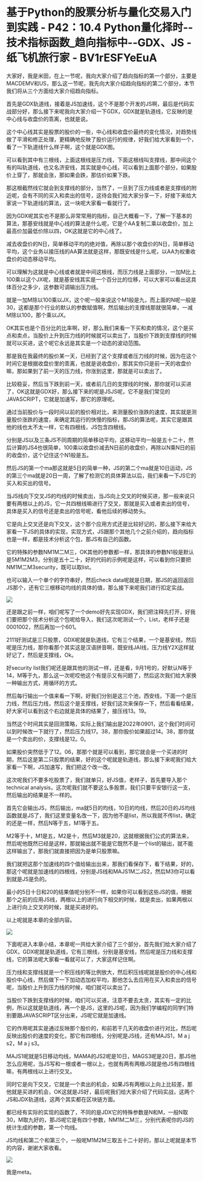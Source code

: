 # 基于Python的股票分析与量化交易入门到实践 - P42：10.4 Python量化择时--技术指标函数_趋向指标中--GDX、JS - 纸飞机旅行家 - BV1rESFYeEuA

大家好，我是米田，在上一节呢，我向大家介绍了趋向指标的第一个部分，主要是MACDEMV和US，那么这一节呢，我先向大家介绍趋向指标的第二个部分，本节我们将从三个方面给大家介绍趋向指标。

首先是GDX轨道线，接着是JS加速线，这个不是那个开发的JS啊，最后是代码实战部分好，那么接下来呢我向大家介绍一下GDX，GDX就是轨道线，它反映的是中心线与收盘价的乖离，也就是说。

这个中心线其实是股票的股价的一些，中心线和收盘价最终的变化情况，对趋势线做了平滑和修正处理，更精确地反映了股价运行的规律，好我们给大家看到一个，看了一下轨道线什么样子啊，这个就是GDX图。

可以看到其中有三根线，上面这根线是压力线，下面这根线叫支撑线，那中间这个有的叫轨道线，也又名济安线，其实就是中心线，可以看到上面那个部分，如果股价上穿了，那就会涨，那如果会跌，那估价如果下跌。

那这根截然线它就会到支撑线的部分，当然了，一旦到了压力线或者是支撑线的附近呢，会有不同的买入和卖出的信号，这待会我们给大家分享一下，好接下来给大家说一下轨道线的算法，这一块呢大家看一看就行了。

因为GDX呢其实也不是那么非常常用的指标，自己大概看一下，了解一下基本的算法，那基安线就是中心线的算法是什么呢，它是个AA复制二乘以收盘价，加上最高价加最低价除以四，OK这就是它的中心线了。

减去收盘价的N日，简单移动平均的绝对值，再除以那个收盘价的N日，简单移动平均，这个业务以接压线的AA算法就是这样，那既安线是什么呢，以AA为权重收盘价的动态移动平均。

可以理解为这就是中心线或者就是中间这根线，而压力线是上面部分，一加M比上100乘以这个JX呢，就是基安线其实是一个百分比的位移，可以大家可以看出这具体百分之多少，这参数可调输出压力线。

就是一加M除以100乘以JX，这个呢一般来说这个M1般是九，而上面的N呢一般是30，这都是那个行业的默认的参数赋值啊，然后输出的支撑线那就很简单，一减M除以100，那个乘以JX。

OK其实也是个百分比的比率啊，好，那么我们来看一下买和卖的情况，这个是买点和卖点，当股价上升到压力线的时候就可以卖出了，当股价下跌到支撑线的时候就可以买进，这个呢它永远是其实是一个动态的波动范围。

那是我在我最终的股价某一天，已经到了这个支撑或者压力线的时候，因为在这个时间它是根据收盘价里的乖离，也就是说收盘价，那其实你只是前一天的收盘价嘛，那如果到了前一天的压力线，你涨到这里，那就是可以卖出了。

比较稳妥，然后当下跌到前一天，或者前几日的支撑线的时候，那你就可以买进了，OK这就是GDX好，那么接下来的呢是JSJS呢，它不是我们常见的JAVASCRIPT，它就是加速写，那它的原理呢。

通过当前股价与一段时间以前的股价相对比，来测量股价涨跌的速度，其实就是测量股价涨跌的速度，来确定其运行的快慢的指标，那JS的算法呢，其实它是跟其他的线也太不太一样，它有四根线，JS包含四根线。

分别是JS以及三条JS不同周期的简单移动平均，这移动平均一般是五十二十，然后计算的JS4也很简单，100乘以收盘价减去N日前的收盘价，再除以N乘N日的前的收盘价，这个记住这个N1般是五。

然后JS的第一个ma那这就是5日的简单一种，JS的第二个ma就是10日运动，JS的第三个ma就是20日一周，了解了检测它的具体算法以后，我们来看一下JS它的买入和买出的信号。

当JS线向下交叉JS的均线的时候卖出，当JS向上交叉的时候买进，那一般来说只要有两根以上的JS，它一共四根线嘛进行了交叉，那就是买入或者卖出的信号，具体是买入的信号还是卖出的信号呢，看他后续的移动势头。

它是向上交叉还是向下交叉，这个那个应用方式还是比较好记的，那么接下来给大家看一下JS的具体的实现，实现方式，JS跟那个其他几个之前介绍的，趋向指标也是一样，都是技术分析这个包，那JS有自己的函数。

它的特殊的参数NM1M二M三，OK其他的参数都一样，那具体的参数N1般是默认是5M1M2M3，分别是五十二十，好的代码的示例呢是这样，可以看到你只要把NM1M二M3security，既可以取list。

也可以输入一个单个的字符串好，然后check data呢就是日期，那JS的返回返回JS那个，还有它三根移动均线的具体的值，那么接下来呢我们进行扣定实战。



![](img/f017b2531c1af843f3e2767918ade7bf_1.png)

还是跟之前一样，咱们呢写了一个demo好先实现GDX，我们把注释先打开，好我们要把那个技术分析这个包呢给导入，我们这次呢测试一个，List，老样子还是0001002，然后再加一个601。

2111好测试是三只股票，GDX呢就是轨道线，它有三个结果，一个是基安线，然后呢是压力线，那你看那个其实这是汉语拼音啊，既安线JAI线，压力线Y2X这样就好记了，然后是支撑线，Ok。

好security list我们呢还是跟其他的测试一样，还是看，9月1号的，好默认N等于14，M等于九，那么这一次呢哎他这个有提示又有问题了，然后这次我们给大家换一种输出方式，用循环的方式。

然后每行输出一个值来看一下啊，好我们分别是这三个池，西安线，下面一个是压力线，然后压力线，然后这个是支撑线，好我们这次来保存一下，然后看看结果，好大家可以看到这个右边就是具体的结果了，接压线13。19。

当然这个时间其实是回测策略，实际上我们输出是2022年0901，这个我们时间可以到时候改一下就行了，然后压力线17。38，那你股价如果超过14。38，那你就是一个卖出的价，支撑线是12。0。

如果股价突然低于了12。06，那那个就是可以看到，那它就会是一个买进的时期，然后这是第二只股票的结果，好的这个呢就是轨道线，那么接下来呢我们给大家看一下啊，JS加速写，我们把这个改一改。

这次呢我们不要多吃股票了，我们就单只，好JS值，老样子，首先要导入那个technical analysis，这次呢我们就不要这么多股票，我们只要平安银行这一支，然后输出的结果是不一样的。

首先它会输出JS，然后输出，ma就5日的均线，10日的均线，然后20日的JS均线函数就是JS了，我们这里变量名改一下，因为他不是list，所以我就不传list，确定的还是一样，然后N等于五，M1等于五。

M2等于十，M1是五，M2是十，然后M3就是20，这就根据我们公式的算法来，然后呢他既然已经是这样，那就输出就不能是它既然不是一个list的输出，就不能这样输出了，那我们就直接把因为是单只股票嘛。

我们就把这那个加速线的四个值给输出出来，那我们看保存下，看下结果，好的，那这个呢就是加速线的四根线，分别是JS线和MAJS1M二JS2，然后M3你可以看到就是JS是负的。

最小的5日十日和20的结果值呢分别不一样，如果你可以看到这些JS的值，根据那个之前的应用JS线，两根以上的进行向下相交的时候，就是卖出，如果两根以上进行向上交叉的时候，就是买进好的。

以上呢就是本章的全部内容。

![](img/f017b2531c1af843f3e2767918ade7bf_3.png)

下面呢进入本章小结，本章呢一共给大家介绍了三个部分，首先我们给大家介绍了GDX，GDX呢就是轨道线，它有三根线，分别是基安线，然后呢是压力线和支撑线，它的算法呢大家看一看就可以了，大家这样记住啊。

压力线和支撑线就是一个积压线的等比例放大，然后积压线呢就是股价的中心线和股价中心线，然后做下一下加动态加权平均，那他怎么去应用在买入和卖出的信号呢，当股价上升到压力线的时候，咱们就可以卖出了。

当股价下跌到支撑线的时候，咱们可以买进，注意不要去太贪，其实有一定的比例，所以这就是轨道线，再一个是JS，这里的JS呢，因为我们学编程的同学们特别要跟JAVASCRIPT区分出来，JS呢它就是加速线。

它的作用呢其实是通过反映那个股价的，和前若干几天的收盘价进行对比，然后呢反映出股价的速度的变化，那它有四根线，分别呢是JS线，还有MAJS1，M a j s2，M a j s3。

MAJS1呢就是5日移动均线，MAMA的JS2呢是10日，MAGS3呢是20日，那JS他怎么应用呢，当JS写和一根或者一根以上，也就有两有两根JS就是他JS有四根线嘛，有两根线以上进行交叉。

同时它是向下交叉，它就是一个卖出的机会，如果JS有两根以上向上比较差，那他就是买进的机会，OK这就是JS好，最后呢我们给大家介绍了代码实战，这两个JS和JDX轨道线，这两个其实都在区块链方面。

都已经有实际的实现的函数了，不同的是JDX它的特殊参数是N和M，一般N取30，M取九好的，那JS呢它是有四个参数，NM1M二M三，分别代表呢你的JS的统计生成的参数，第一个均线。

JS均线和第二个和第三个，一般呢M1M2M三取五十二十好的，那以上呢就是本节的内容，谢谢大家收看。

![](img/f017b2531c1af843f3e2767918ade7bf_5.png)

我是meta。